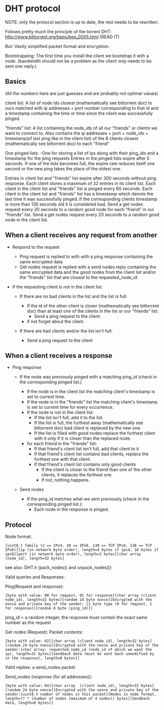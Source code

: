 DHT protocol
============

NOTE: only the protocol section is up to date, the rest needs to be rewritten.

Follows pretty much the principle of the torrent DHT: http://www.bittorrent.org/beps/bep_0005.html (READ IT)

But:
Vastly simplified packet format and encryption.

Bootstrapping:
The first time you install the client we bootstrap it with a node. (bandwidth should not be a problem as the client only needs to be sent one reply.)


Basics
------
(All the numbers here are just guesses and are probably not optimal values)

client list: A list of node ids closest (mathematically see bittorrent doc) to ours matched with ip addresses + port number corresponding to that id and a timestamp containing the time or time since the client was successfully pinged.

"friends" list: A list containing the node_ids of all our "friends" or clients we want to connect to.
Also contains the ip addresses + port + node_ids + timestamp(of last ping like in the client list) of the 8 clients closest (mathematically see bittorrent doc) to each "friend"

One pinged lists: 
-One for storing a list of ips along with their ping_ids and a timestamp for the ping requests
Entries in the pinged lists expire after 5 seconds.
If one of the lists becomes full, the expire rate reduces itself one second or the new ping takes the place of the oldest one.


Entries in client list and "friends" list expire after 300 seconds without ping response.
Each client stores a maximum of 32 entries in its client list.
Each client in the client list and "friends" list is pinged every 60 seconds.
Each client in the client list and "friends" list has a timestamp which denote the last time it was successfully pinged.
If the corresponding clients timestamp is more than 130 seconds old it is considered bad.
Send a get nodes request every 20 seconds to a random good node for each "friend" in our "friends" list.
Send a get nodes request every 20 seconds to a random good node in the client list.


When a client receives any request from another
-----------------------------------------------
- Respond to the request
    - Ping request is replied to with with a ping response containing the same encrypted data
    - Get nodes request is replied with a send nodes reply containing the same encrypted data and the good nodes from the client list and/or the "friends" list that are closest to the requested_node_id

- If the requesting client is not in the client list:
    - If there are no bad clients in the list and the list is full:
        - If the id of the other client is closer (mathematically see bittorrent doc) than at least one of the clients in the list or our "friends" list:
            - Send a ping request to the client.
        - if not forget about the client.

    - If there are bad clients and/or the list isn't full:
        - Send a ping request to the client 

When a client receives a response
---------------------------------
- Ping response
    - If the node was previously pinged with a matching ping_id (check in the corresponding pinged list.)
        - If the node is in the client list the matching client's timestamp is set to current time.
        - If the node is in the "friends" list the matching client's timestamp is set to current time for every occurrence.
        - If the node is not in the client list:
            - If the list isn't full, add it to the list.
            - If the list is full, the furthest away (mathematically see bittorrent doc) bad client is replaced by the new one.
            - If the list is filled with good nodes replace the furthest client with it only if it is closer than the replaced node.
        - for each friend in the "friends" list:
            - If that friend's client list isn't full, add that client to it
            - If that friend's client list contains bad clients, replace the furthest one with that client.
            - If that friend's client list contains only good clients
                - If the client is closer to the friend than one of the other clients, it replaces the farthest one
                - If not, nothing happens.

    - Send nodes
        - If the ping_id matches what we sent previously (check in the corresponding pinged list.):
            - Each node in the response is pinged.





Protocol
--------

Node format: 
```
[uint8_t family (2 == IPv4, 10 == IPv6, 130 == TCP IPv4, 138 == TCP IPv6)][ip (in network byte order), length=4 bytes if ipv4, 16 bytes if ipv6][port (in network byte order), length=2 bytes][char array (node_id), length=32 bytes]
```
see also: DHT.h (pack_nodes() and unpack_nodes())

Valid queries and Responses:

Ping(Request and response): 
```
[byte with value: 00 for request, 01 for response][char array (client node_id), length=32 bytes][random 24 byte nonce][Encrypted with the nonce and private key of the sender: [1 byte type (0 for request, 1 for response)][random 8 byte (ping_id)]]
```
ping_id = a random integer, the response must contain the exact same number as the request


Get nodes (Request):
Packet contents: 
```
[byte with value: 02][char array (client node_id), length=32 bytes][random 24 byte nonce][Encrypted with the nonce and private key of the sender:[char array: requested_node_id (node_id of which we want the ip), length=32 bytes][Sendback data (must be sent back unmodified by in the response), length=8 bytes]]
```
Valid replies: a send_nodes packet

Send_nodes (response (for all addresses)): 
```
[byte with value: 04][char array  (client node_id), length=32 bytes][random 24 byte nonce][Encrypted with the nonce and private key of the sender:[uint8_t number of nodes in this packet][Nodes in node format, length=?? * (number of nodes (maximum of 4 nodes)) bytes][Sendback data, length=8 bytes]]
```
